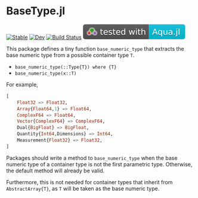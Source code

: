 # BaseType.jl

[![Stable](https://img.shields.io/badge/docs-stable-blue.svg)](https://SymbolicML.org/BaseType.jl/stable/)
[![Dev](https://img.shields.io/badge/docs-dev-blue.svg)](https://SymbolicML.org/BaseType.jl/dev/)
[![Build Status](https://github.com/SymbolicML/BaseType.jl/actions/workflows/CI.yml/badge.svg?branch=main)](https://github.com/SymbolicML/BaseType.jl/actions/workflows/CI.yml?query=branch%3Amain)
[![Aqua](https://raw.githubusercontent.com/JuliaTesting/Aqua.jl/master/badge.svg)](https://github.com/JuliaTesting/Aqua.jl)

This package defines a tiny function `base_numeric_type` that
extracts the base numeric type from a possible container type `T`.

- `base_numeric_type(::Type{T}) where {T}`
- `base_numeric_type(x::T)`

For example,

```julia
[
    Float32 => Float32,
    Array{Float64,1} => Float64,
    ComplexF64 => Float64,
    Vector{ComplexF64} => ComplexF64,
    Dual{BigFloat} => BigFloat,
    Quantity{Int64,Dimensions} => Int64,
    Measurement{Float32} => Float32,
]
```

Packages should write a method to `base_numeric_type`
when the base numeric type of a container type
is not the first parametric type. Otherwise,
the default method will already be valid.

Furthermore, this is not needed for container types
that inherit from `AbstractArray{T}`, as `T`
will be taken as the base numeric type.
